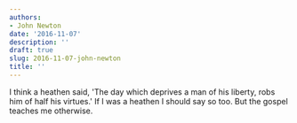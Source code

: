 ```yaml
---
authors:
- John Newton
date: '2016-11-07'
description: ''
draft: true
slug: 2016-11-07-john-newton
title: ''
---
```

I think a heathen said, 'The day which deprives a man of his liberty, robs him of half his virtues.' If I was a heathen I should say so too. But the gospel teaches me otherwise.



